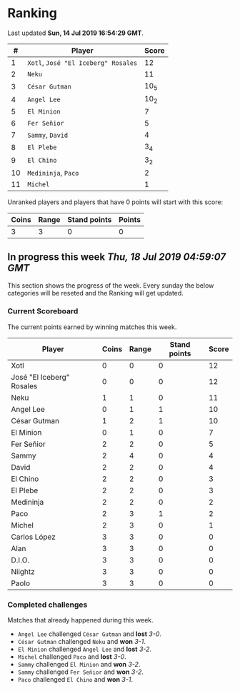 # Ranking

Last updated **Sun, 14 Jul 2019 16:54:29 GMT**.

|#|Player|Score|
|-|------|-----|
|1|`Xotl`, `José "El Iceberg" Rosales`|12|
|2|`Neku`|11|
|3|`César Gutman`|10<sub>5</sub>|
|4|`Angel Lee`|10<sub>2</sub>|
|5|`El Minion`|7|
|6|`Fer Señior`|5|
|7|`Sammy`, `David`|4|
|8|`El Plebe`|3<sub>4</sub>|
|9|`El Chino`|3<sub>2</sub>|
|10|`Medininja`, `Paco`|2|
|11|`Michel`|1|

Unranked players and players that have 0 points will start with this score:

|Coins|Range|Stand points|Points|
|-----|-----|------------|------|
|3|3|0|0|

## In progress this week *Thu, 18 Jul 2019 04:59:07 GMT*
This section shows the progress of the week. Every sunday the below categories will be reseted and the Ranking will get updated.

### Current Scoreboard
The current points earned by winning matches this week.

|Player|Coins|Range|Stand points|Score|
|------|-----|-----|------------|-----|
|Xotl|0|0|0|12|
|José "El Iceberg" Rosales|0|0|0|12|
|Neku|1|1|0|11|
|Angel Lee|0|1|1|10|
|César Gutman|1|2|1|10|
|El Minion|0|1|0|7|
|Fer Señior|2|2|0|5|
|Sammy|2|4|0|4|
|David|2|2|0|4|
|El Chino|2|2|0|3|
|El Plebe|2|2|0|3|
|Medininja|2|2|0|2|
|Paco|2|3|1|2|
|Michel|2|3|0|1|
|Carlos López|3|3|0|0|
|Alan|3|3|0|0|
|D.I.O.|3|3|0|0|
|Niightz|3|3|0|0|
|Paolo|3|3|0|0|

### Completed challenges
Matches that already happened during this week.

* `Angel Lee` challenged `César Gutman` and **lost** *3-0*.
* `César Gutman` challenged `Neku` and **won** *3-1*.
* `El Minion` challenged `Angel Lee` and **lost** *3-2*.
* `Michel` challenged `Paco` and **lost** *3-0*.
* `Sammy` challenged `El Minion` and **won** *3-2*.
* `Sammy` challenged `Fer Señior` and **won** *3-2*.
* `Paco` challenged `El Chino` and **won** *3-1*.
